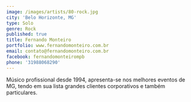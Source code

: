 ```yaml
---
image: /images/artists/80-rock.jpg
city: 'Belo Horizonte, MG'
type: Solo
genre: Rock
published: true
title: Fernando Monteiro
portfolio: www.fernandomonteiro.com.br
email: contato@fernandomonteiro.com.br
facebook: fernandomonteirompb
phone: '31988068290'
---
```

Músico profissional desde 1994, apresenta-se nos melhores eventos de MG, tendo em sua lista grandes clientes corporativos e também particulares.
